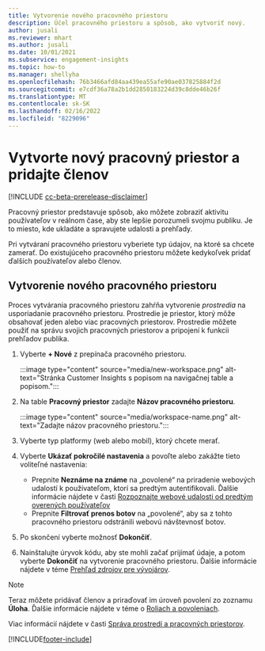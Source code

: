 ```yaml
---
title: Vytvorenie nového pracovného priestoru
description: Účel pracovného priestoru a spôsob, ako vytvoriť nový.
author: jusali
ms.reviewer: mhart
ms.author: jusali
ms.date: 10/01/2021
ms.subservice: engagement-insights
ms.topic: how-to
ms.manager: shellyha
ms.openlocfilehash: 76b3466afd84aa439ea55afe90ae037825884f2d
ms.sourcegitcommit: e7cdf36a78a2b1dd2850183224d39c8dde46b26f
ms.translationtype: MT
ms.contentlocale: sk-SK
ms.lasthandoff: 02/16/2022
ms.locfileid: "8229096"
---
```

# <a name="create-a-new-workspace-and-add-members"></a>Vytvorte nový pracovný priestor a pridajte členov

[!INCLUDE [cc-beta-prerelease-disclaimer](includes/cc-beta-prerelease-disclaimer.md)]

Pracovný priestor predstavuje spôsob, ako môžete zobraziť aktivitu používateľov v reálnom čase, aby ste lepšie porozumeli svojmu publiku. Je to miesto, kde ukladáte a spravujete udalosti a prehľady.

Pri vytváraní pracovného priestoru vyberiete typ údajov, na ktoré sa chcete zamerať. Do existujúceho pracovného priestoru môžete kedykoľvek pridať ďalších používateľov alebo členov. 

## <a name="create-a-new-workspace"></a>Vytvorenie nového pracovného priestoru

Proces vytvárania pracovného priestoru zahŕňa vytvorenie *prostredia* na usporiadanie pracovného priestoru. Prostredie je priestor, ktorý môže obsahovať jeden alebo viac pracovných priestorov. Prostredie môžete použiť na správu svojich pracovných priestorov a pripojení k funkcii prehľadov publika.

1. Vyberte **+ Nové** z prepínača pracovného priestoru.

   :::image type="content" source="media/new-workspace.png" alt-text="Stránka Customer Insights s popisom na navigačnej table a popisom.":::

1. Na table **Pracovný priestor** zadajte **Názov pracovného priestoru**.

   :::image type="content" source="media/workspace-name.png" alt-text="Zadajte názov pracovného priestoru.":::

1. Vyberte typ platformy (web alebo mobil), ktorý chcete merať.

1. Vyberte **Ukázať pokročilé nastavenia** a povoľte alebo zakážte tieto voliteľné nastavenia:

   - Prepnite **Neznáme na známe** na „povolené“ na priradenie webových udalostí k používateľom, ktorí sa predtým autentifikovali. Ďalšie informácie nájdete v časti [Rozpoznajte webové udalosti od predtým overených používateľov](unknown-to-known.md)
   - Prepnite **Filtrovať prenos botov** na „povolené“, aby sa z tohto pracovného priestoru odstránili webovú návštevnosť botov. 

1. Po skončení vyberte možnosť **Dokončiť**. 

1. Nainštalujte úryvok kódu, aby ste mohli začať prijímať údaje, a potom vyberte **Dokončiť** na vytvorenie pracovného priestoru. Ďalšie informácie nájdete v téme [Prehľad zdrojov pre vývojárov](developer-resources.md).

> [!NOTE]
> Teraz môžete pridávať členov a priraďovať im úroveň povolení zo zoznamu **Úloha**. Ďalšie informácie nájdete v téme o [Roliach a povoleniach](user-roles.md). 

Viac informácií nájdete v časti [Správa prostredí a pracovných priestorov](manage-environments-workspaces.md).


[!INCLUDE[footer-include](../includes/footer-banner.md)]
